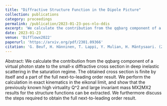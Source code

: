 ```yaml
---
title: "Diffractive Structure Function in the Dipole Picture"
collection: publications
category: proceedings
permalink: /publication/2023-01-23-pos-nlo-ddis
excerpt: 'We calculate the contribution from the qqbarg component of a virtual photon state to the small-x diffractive cross section in deep inelastic scattering in the saturation regime. The obtained cross section is finite by itself and a part of the full next-to-leading order result. We perform the calculation in exact kinematics in the eikonal limit, and show that the previously known high virtuality Q^2 and large invariant mass MX2MX2​ results for the structure functions can be extracted. We furthermore discuss the steps required to obtain the full next-to-leading order result.'
date: 2023-01-23
venue: 'Difflowx2022'
paperurl: 'https://arxiv.org/pdf/2301.09366'
citation: 'G. Beuf, H. Hänninen, T. Lappi, Y. Mulian, H. Mäntysaari. (2023). &quot;Diffractive Structure Function in the Dipole Picture&quot; <i>Acta Phys.Polon.Supp.</i> 16 (2023) 5, 20.'
---
```


Abstract: We calculate the contribution from the qqbarg component of a virtual photon state to the small-x diffractive cross section in deep inelastic scattering in the saturation regime. The obtained cross section is finite by itself and a part of the full next-to-leading order result. We perform the calculation in exact kinematics in the eikonal limit, and show that the previously known high virtuality Q^2 and large invariant mass MX2MX2​ results for the structure functions can be extracted. We furthermore discuss the steps required to obtain the full next-to-leading order result.
